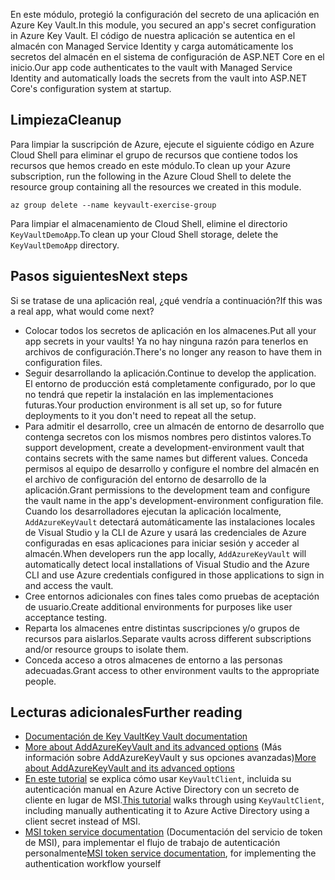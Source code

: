 <span data-ttu-id="74b88-101">En este módulo, protegió la configuración del secreto de una aplicación en Azure Key Vault.</span><span class="sxs-lookup"><span data-stu-id="74b88-101">In this module, you secured an app's secret configuration in Azure Key Vault.</span></span> <span data-ttu-id="74b88-102">El código de nuestra aplicación se autentica en el almacén con Managed Service Identity y carga automáticamente los secretos del almacén en el sistema de configuración de ASP.NET Core en el inicio.</span><span class="sxs-lookup"><span data-stu-id="74b88-102">Our app code authenticates to the vault with Managed Service Identity and automatically loads the secrets from the vault into ASP.NET Core's configuration system at startup.</span></span>

## <a name="cleanup"></a><span data-ttu-id="74b88-103">Limpieza</span><span class="sxs-lookup"><span data-stu-id="74b88-103">Cleanup</span></span>

<span data-ttu-id="74b88-104">Para limpiar la suscripción de Azure, ejecute el siguiente código en Azure Cloud Shell para eliminar el grupo de recursos que contiene todos los recursos que hemos creado en este módulo.</span><span class="sxs-lookup"><span data-stu-id="74b88-104">To clean up your Azure subscription, run the following in the Azure Cloud Shell to delete the resource group containing all the resources we created in this module.</span></span>

```console
az group delete --name keyvault-exercise-group
```

<span data-ttu-id="74b88-105">Para limpiar el almacenamiento de Cloud Shell, elimine el directorio `KeyVaultDemoApp`.</span><span class="sxs-lookup"><span data-stu-id="74b88-105">To clean up your Cloud Shell storage, delete the `KeyVaultDemoApp` directory.</span></span>

## <a name="next-steps"></a><span data-ttu-id="74b88-106">Pasos siguientes</span><span class="sxs-lookup"><span data-stu-id="74b88-106">Next steps</span></span>

<span data-ttu-id="74b88-107">Si se tratase de una aplicación real, ¿qué vendría a continuación?</span><span class="sxs-lookup"><span data-stu-id="74b88-107">If this was a real app, what would come next?</span></span>

* <span data-ttu-id="74b88-108">Colocar todos los secretos de aplicación en los almacenes.</span><span class="sxs-lookup"><span data-stu-id="74b88-108">Put all your app secrets in your vaults!</span></span> <span data-ttu-id="74b88-109">Ya no hay ninguna razón para tenerlos en archivos de configuración.</span><span class="sxs-lookup"><span data-stu-id="74b88-109">There's no longer any reason to have them in configuration files.</span></span>
* <span data-ttu-id="74b88-110">Seguir desarrollando la aplicación.</span><span class="sxs-lookup"><span data-stu-id="74b88-110">Continue to develop the application.</span></span> <span data-ttu-id="74b88-111">El entorno de producción está completamente configurado, por lo que no tendrá que repetir la instalación en las implementaciones futuras.</span><span class="sxs-lookup"><span data-stu-id="74b88-111">Your production environment is all set up, so for future deployments to it you don't need to repeat all the setup.</span></span>
* <span data-ttu-id="74b88-112">Para admitir el desarrollo, cree un almacén de entorno de desarrollo que contenga secretos con los mismos nombres pero distintos valores.</span><span class="sxs-lookup"><span data-stu-id="74b88-112">To support development, create a development-environment vault that contains secrets with the same names but different values.</span></span> <span data-ttu-id="74b88-113">Conceda permisos al equipo de desarrollo y configure el nombre del almacén en el archivo de configuración del entorno de desarrollo de la aplicación.</span><span class="sxs-lookup"><span data-stu-id="74b88-113">Grant permissions to the development team and configure the vault name in the app's development-environment configuration file.</span></span> <span data-ttu-id="74b88-114">Cuando los desarrolladores ejecutan la aplicación localmente, `AddAzureKeyVault` detectará automáticamente las instalaciones locales de Visual Studio y la CLI de Azure y usará las credenciales de Azure configuradas en esas aplicaciones para iniciar sesión y acceder al almacén.</span><span class="sxs-lookup"><span data-stu-id="74b88-114">When developers run the app locally, `AddAzureKeyVault` will automatically detect local installations of Visual Studio and the Azure CLI and use Azure credentials configured in those applications to sign in and access the vault.</span></span>
* <span data-ttu-id="74b88-115">Cree entornos adicionales con fines tales como pruebas de aceptación de usuario.</span><span class="sxs-lookup"><span data-stu-id="74b88-115">Create additional environments for purposes like user acceptance testing.</span></span>
* <span data-ttu-id="74b88-116">Reparta los almacenes entre distintas suscripciones y/o grupos de recursos para aislarlos.</span><span class="sxs-lookup"><span data-stu-id="74b88-116">Separate vaults across different subscriptions and/or resource groups to isolate them.</span></span>
* <span data-ttu-id="74b88-117">Conceda acceso a otros almacenes de entorno a las personas adecuadas.</span><span class="sxs-lookup"><span data-stu-id="74b88-117">Grant access to other environment vaults to the appropriate people.</span></span>

## <a name="further-reading"></a><span data-ttu-id="74b88-118">Lecturas adicionales</span><span class="sxs-lookup"><span data-stu-id="74b88-118">Further reading</span></span>

* [<span data-ttu-id="74b88-119">Documentación de Key Vault</span><span class="sxs-lookup"><span data-stu-id="74b88-119">Key Vault documentation</span></span>](https://docs.microsoft.com/azure/key-vault/)
* <span data-ttu-id="74b88-120">[More about AddAzureKeyVault and its advanced options](https://docs.microsoft.com/aspnet/core/security/key-vault-configuration?view=aspnetcore-2.1&tabs=aspnetcore2x) (Más información sobre AddAzureKeyVault y sus opciones avanzadas)</span><span class="sxs-lookup"><span data-stu-id="74b88-120">[More about AddAzureKeyVault and its advanced options](https://docs.microsoft.com/aspnet/core/security/key-vault-configuration?view=aspnetcore-2.1&tabs=aspnetcore2x)</span></span>
* <span data-ttu-id="74b88-121">[En este tutorial](https://docs.microsoft.com/azure/key-vault/key-vault-use-from-web-application) se explica cómo usar `KeyVaultClient`, incluida su autenticación manual en Azure Active Directory con un secreto de cliente en lugar de MSI.</span><span class="sxs-lookup"><span data-stu-id="74b88-121">[This tutorial](https://docs.microsoft.com/azure/key-vault/key-vault-use-from-web-application) walks through using `KeyVaultClient`, including manually authenticating it to Azure Active Directory using a client secret instead of MSI.</span></span>
* <span data-ttu-id="74b88-122">[MSI token service documentation](https://docs.microsoft.com/azure/app-service/app-service-managed-service-identity#using-the-rest-protocol) (Documentación del servicio de token de MSI), para implementar el flujo de trabajo de autenticación personalmente</span><span class="sxs-lookup"><span data-stu-id="74b88-122">[MSI token service documentation](https://docs.microsoft.com/azure/app-service/app-service-managed-service-identity#using-the-rest-protocol), for implementing the authentication workflow yourself</span></span>